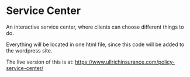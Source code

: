 # Service Center
An interactive service center, where clients can choose different things to do.

Everything will be located in one html file, since this code will be added to the wordpress site.

The live version of this is at: https://www.ullrichinsurance.com/policy-service-center/